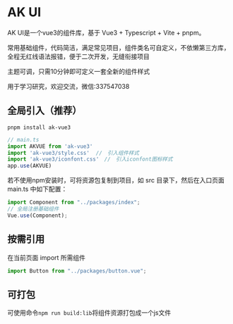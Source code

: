 <!-- Created by 337547038 on 2021/6/27. -->
# AK UI

AK UI是一个vue3的组件库，基于 Vue3 + Typescript + Vite + pnpm。

常用基础组件，代码简洁，满足常见项目，组件类名可自定义，不依懒第三方库，全程无红线语法报错，便于二次开发，无缝衔接项目

主题可调，只需10分钟即可定义一套全新的组件样式

用于学习研究，欢迎交流，微信:337547038

## 全局引入（推荐）

```shell
pnpm install ak-vue3
```


```ts
// main.ts
import AKVUE from 'ak-vue3'
import 'ak-vue3/style.css'  //　引入组件样式
import 'ak-vue3/iconfont.css'　//　引入iconfont图标样式
app.use(AKVUE)
```

若不使用npm安装时，可将资源包复制到项目，如 src 目录下，然后在入口页面 main.ts 中如下配置：

```javascript
import Component from "../packages/index";
// 全局注册基础组件
Vue.use(Component);
```

## 按需引用

在当前页面 import 所需组件

```javascript
import Button from "../packages/button.vue";
```

## 可打包

可使用命令`npm run build:lib`将组件资源打包成一个js文件
